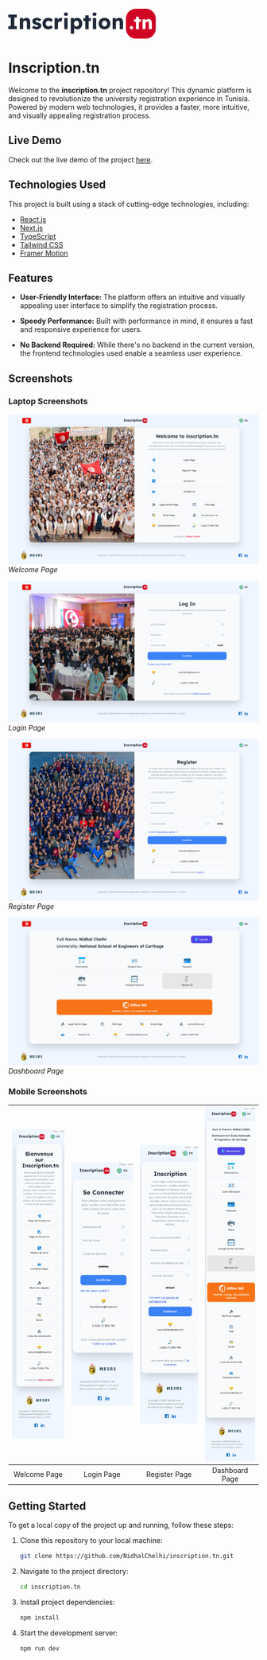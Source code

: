 ![Logo](https://github.com/NidhalChelhi/inscription.tn/blob/main/public/assets/logo.svg)


# Inscription.tn

Welcome to the **inscription.tn** project repository! This dynamic platform is designed to revolutionize the university registration experience in Tunisia. Powered by modern web technologies, it provides a faster, more intuitive, and visually appealing registration process.

## Live Demo

Check out the live demo of the project [here](https://inscription-tn.vercel.app).

## Technologies Used

This project is built using a stack of cutting-edge technologies, including:

- [React.js](https://reactjs.org/)
- [Next.js](https://nextjs.org/)
- [TypeScript](https://www.typescriptlang.org/)
- [Tailwind CSS](https://tailwindcss.com/)
- [Framer Motion](https://www.framer.com/motion/)

## Features

- **User-Friendly Interface:** The platform offers an intuitive and visually appealing user interface to simplify the registration process.

- **Speedy Performance:** Built with performance in mind, it ensures a fast and responsive experience for users.

- **No Backend Required:** While there's no backend in the current version, the frontend technologies used enable a seamless user experience.

## Screenshots

### Laptop Screenshots

![Screenshot 1](Screenshots/Pages/WelcomePageEN.png)
*Welcome Page*

![Screenshot 2](Screenshots/Pages/LoginPageEN.png)
*Login Page*

![Screenshot 3](Screenshots/Pages/RegisterPageEN.png)
*Register Page*

![Screenshot 4](Screenshots/Pages/DashboardPageEN.png)
*Dashboard Page*

### Mobile Screenshots
![Welcome Page](https://github.com/NidhalChelhi/inscription.tn/blob/main/Screenshots/Mobile/WelcomePage.png) | ![Login Page](https://github.com/NidhalChelhi/inscription.tn/blob/main/Screenshots/Mobile/LoginPage.png) | ![Register Page](https://github.com/NidhalChelhi/inscription.tn/blob/main/Screenshots/Mobile/RegisterPage.png) | ![Dashboard Page](https://github.com/NidhalChelhi/inscription.tn/blob/main/Screenshots/Mobile/DashboardPage.png)
:---:|:---:|:---:|:---:
Welcome Page | Login Page | Register Page | Dashboard Page


## Getting Started

To get a local copy of the project up and running, follow these steps:

1. Clone this repository to your local machine:
   ```bash
   git clone https://github.com/NidhalChelhi/inscription.tn.git
   ```

2. Navigate to the project directory:
   ```bash
   cd inscription.tn
   ```

3. Install project dependencies:
   ```bash
   npm install
   ```

4. Start the development server:
   ```bash
   npm run dev
   ```

